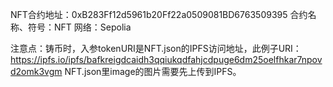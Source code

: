 NFT合约地址：0xB283Ff12d5961b20Ff22a0509081BD6763509395
合约名称、符号：NFT
网络：Sepolia

注意点：铸币时，入参tokenURI是NFT.json的IPFS访问地址，此例子URI：https://ipfs.io/ipfs/bafkreigdcaidh3qqiukqdfahjcdpuge6dm25oelfhkar7npovd2omk3vgm
NFT.json里image的图片需要先上传到IPFS。